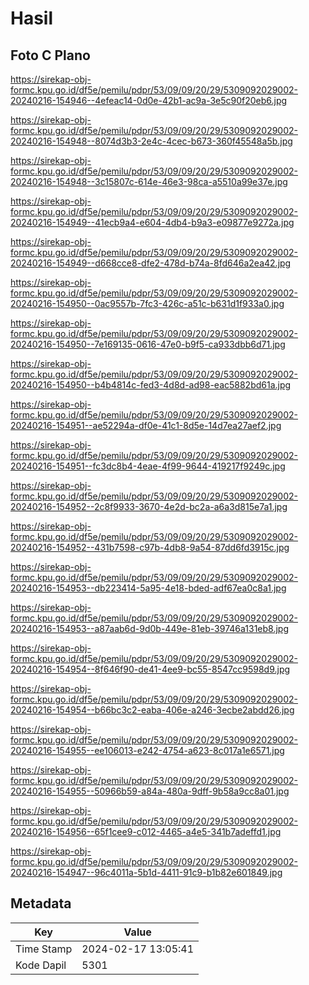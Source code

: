 # Hasil

## Foto C Plano

https://sirekap-obj-formc.kpu.go.id/df5e/pemilu/pdpr/53/09/09/20/29/5309092029002-20240216-154946--4efeac14-0d0e-42b1-ac9a-3e5c90f20eb6.jpg

https://sirekap-obj-formc.kpu.go.id/df5e/pemilu/pdpr/53/09/09/20/29/5309092029002-20240216-154948--8074d3b3-2e4c-4cec-b673-360f45548a5b.jpg

https://sirekap-obj-formc.kpu.go.id/df5e/pemilu/pdpr/53/09/09/20/29/5309092029002-20240216-154948--3c15807c-614e-46e3-98ca-a5510a99e37e.jpg

https://sirekap-obj-formc.kpu.go.id/df5e/pemilu/pdpr/53/09/09/20/29/5309092029002-20240216-154949--41ecb9a4-e604-4db4-b9a3-e09877e9272a.jpg

https://sirekap-obj-formc.kpu.go.id/df5e/pemilu/pdpr/53/09/09/20/29/5309092029002-20240216-154949--d668cce8-dfe2-478d-b74a-8fd646a2ea42.jpg

https://sirekap-obj-formc.kpu.go.id/df5e/pemilu/pdpr/53/09/09/20/29/5309092029002-20240216-154950--0ac9557b-7fc3-426c-a51c-b631d1f933a0.jpg

https://sirekap-obj-formc.kpu.go.id/df5e/pemilu/pdpr/53/09/09/20/29/5309092029002-20240216-154950--7e169135-0616-47e0-b9f5-ca933dbb6d71.jpg

https://sirekap-obj-formc.kpu.go.id/df5e/pemilu/pdpr/53/09/09/20/29/5309092029002-20240216-154950--b4b4814c-fed3-4d8d-ad98-eac5882bd61a.jpg

https://sirekap-obj-formc.kpu.go.id/df5e/pemilu/pdpr/53/09/09/20/29/5309092029002-20240216-154951--ae52294a-df0e-41c1-8d5e-14d7ea27aef2.jpg

https://sirekap-obj-formc.kpu.go.id/df5e/pemilu/pdpr/53/09/09/20/29/5309092029002-20240216-154951--fc3dc8b4-4eae-4f99-9644-419217f9249c.jpg

https://sirekap-obj-formc.kpu.go.id/df5e/pemilu/pdpr/53/09/09/20/29/5309092029002-20240216-154952--2c8f9933-3670-4e2d-bc2a-a6a3d815e7a1.jpg

https://sirekap-obj-formc.kpu.go.id/df5e/pemilu/pdpr/53/09/09/20/29/5309092029002-20240216-154952--431b7598-c97b-4db8-9a54-87dd6fd3915c.jpg

https://sirekap-obj-formc.kpu.go.id/df5e/pemilu/pdpr/53/09/09/20/29/5309092029002-20240216-154953--db223414-5a95-4e18-bded-adf67ea0c8a1.jpg

https://sirekap-obj-formc.kpu.go.id/df5e/pemilu/pdpr/53/09/09/20/29/5309092029002-20240216-154953--a87aab6d-9d0b-449e-81eb-39746a131eb8.jpg

https://sirekap-obj-formc.kpu.go.id/df5e/pemilu/pdpr/53/09/09/20/29/5309092029002-20240216-154954--8f646f90-de41-4ee9-bc55-8547cc9598d9.jpg

https://sirekap-obj-formc.kpu.go.id/df5e/pemilu/pdpr/53/09/09/20/29/5309092029002-20240216-154954--b66bc3c2-eaba-406e-a246-3ecbe2abdd26.jpg

https://sirekap-obj-formc.kpu.go.id/df5e/pemilu/pdpr/53/09/09/20/29/5309092029002-20240216-154955--ee106013-e242-4754-a623-8c017a1e6571.jpg

https://sirekap-obj-formc.kpu.go.id/df5e/pemilu/pdpr/53/09/09/20/29/5309092029002-20240216-154955--50966b59-a84a-480a-9dff-9b58a9cc8a01.jpg

https://sirekap-obj-formc.kpu.go.id/df5e/pemilu/pdpr/53/09/09/20/29/5309092029002-20240216-154956--65f1cee9-c012-4465-a4e5-341b7adeffd1.jpg

https://sirekap-obj-formc.kpu.go.id/df5e/pemilu/pdpr/53/09/09/20/29/5309092029002-20240216-154947--96c4011a-5b1d-4411-91c9-b1b82e601849.jpg


## Metadata

| Key        | Value               |
| ---------- | ------------------- |
| Time Stamp | 2024-02-17 13:05:41 |
| Kode Dapil | 5301                |



